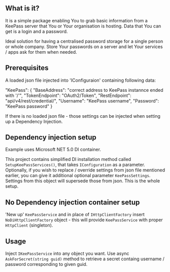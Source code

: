 ## What is it?
It is a simple package enabling You to grab basic information from a KeePass server that You or Your organisation is hosting.
Data that You can get is a login and a password.

Ideal solution for having a centralised password storage for a single person or whole company.
Store Your passwords on a server and let Your services / apps ask for them when needed.


## Prerequisites

A loaded json file injected into 'IConfiguraion' containing following data:
>>>
"KeePass": {
    "BaseAddress": "correct address to KeePass instannce ended with '/'",
    "TokenEndpoint": "OAuth2/Token",
    "RestEndpoint": "api/v4/rest/credential/",
    "Username": "KeePass username",
    "Password": "KeePass password"
  }
>>>

If there is no loaded json file - those settings can be injected when setting up a Dependency Injection.

## Dependency injection setup
Example uses Microsoft NET 5.0 DI container.

This project contains simplified DI installation method called `SetupKeePassServices()`, that takes `IConfiguration` as a parameter.
Optionally, if you wish to replace / override settings from json file mentioned earlier, you can give it additional optional parameter `KeePassSettings`.
Settings from this object will supersede those from json.
This is the whole setup.

## No Dependency injection container setup
'New up' `KeePassService` and in place of `IHttpClientFactory` insert `NoDiHttpClientFactory` object - this will provide `KeePassService`
with proper `HttpClient` (singleton).

## Usage
Inject `IKeePassService` into any object you want.
Use async `AskForSecret(string guid)` method to retrieve a secret containg username / password corresponding to given guid.


